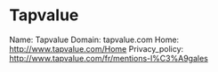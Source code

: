 
# Tapvalue

Name: Tapvalue
Domain: tapvalue.com
Home: http://www.tapvalue.com/Home
Privacy_policy: http://www.tapvalue.com/fr/mentions-l%C3%A9gales
